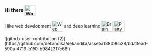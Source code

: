 ### Hi there <img align=center src="https://user-images.githubusercontent.com/26017543/213809353-c908d93c-3dff-4694-9d13-e0e5cbdb879c.png" alt="Waving Hand" width="36" height="36" />

I like web development <img align=center src="https://user-images.githubusercontent.com/26017543/213364962-e9e6b262-0dc8-4cca-9914-7f336340e26d.png" alt="Web" width="36" height="36" /> and deep learning <img  align=center src="https://user-images.githubusercontent.com/26017543/213809364-ed620f4b-dff2-4fef-9221-b831eb6a9502.png" alt="Brain" width="36" height="36" /> <img align=center src="https://user-images.githubusercontent.com/26017543/213809357-1687c2d7-8c88-47af-a9be-9110b1d9c10a.png" alt="Party Popper" width="36" height="36"/>

<picture>
![github-user-contribution (2)](https://github.com/dekandika/dekandika/assets/138096528/bda1fead-590a-4719-b190-b9842317c68f)
</picture>

<!--   <source media="(prefers-color-scheme: dark)" srcset="https://raw.githubusercontent.com/dekandika/dekandika/output/github-contribution-grid-snake-dark.svg">
  <source media="(prefers-color-scheme: light)" srcset="https://raw.githubusercontent.com/dekandika/dekandika/output/github-contribution-grid-snake.svg">
  <img  alt="github contribution grid snake animation" src="https://raw.githubusercontent.com/dekandika/dekandika/output/github-contribution-grid-snake.svg"> -->
